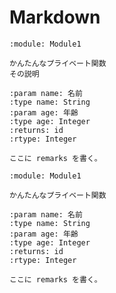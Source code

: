 # Markdown

```{vb:function} Private Function getId(ByVal name As String, ByVal age As Integer) As Integer
:module: Module1

かんたんなプライベート関数
その説明

:param name: 名前
:type name: String
:param age: 年齢
:type age: Integer
:returns: id
:rtype: Integer

ここに remarks を書く。
```

```{vb:function} Private Function id取得(ByVal name As String, ByVal age As Integer) As Integer
:module: Module1

かんたんなプライベート関数

:param name: 名前
:type name: String
:param age: 年齢
:type age: Integer
:returns: id
:rtype: Integer

ここに remarks を書く。
```
